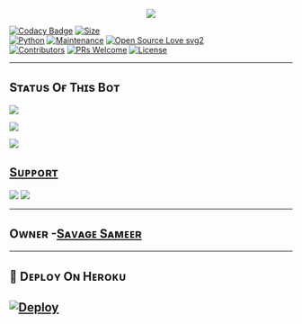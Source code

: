 <p align="center">
  <img src="https://telegra.ph/file/e524c3a9f708ed3b115ae.jpg">
</p>


[![Codacy Badge](https://api.codacy.com/project/badge/Grade/f7c51539e67b483bb8d7749acca51d3a)](https://app.codacy.com/gh/dangerousjatt/SpamBot-2.0?utm_source=github.com&utm_medium=referral&utm_content=dangerousjatt/SpamBot-2.0&utm_campaign=Badge_Grade_Settings)
[![Size](https://img.shields.io/github/repo-size/dangerousjatt/SpamBot-2.0?style=flat-square&color=green)](https://github.com/dangerousjatt/SpamBot-2.0/)   
[![Python](https://img.shields.io/badge/Python-v3.9-blue)](https://www.python.org/)
[![Maintenance](https://img.shields.io/badge/Maintained%3F-yes-green.svg)](https://github.com/dangerousjatt/SpamBot-2.0/graphs/commit-activity)
[![Open Source Love svg2](https://badges.frapsoft.com/os/v2/open-source.svg?v=103)](https://github.com/dangerousjatt/SpamBot-2.0)   
[![Contributors](https://img.shields.io/github/contributors/dangerousjatt/SpamBot-2.0?style=flat-square&color=green)](https://github.com/dangerousjatt/SpamBot-2.0/graphs/contributors)
[![PRs Welcome](https://img.shields.io/badge/PRs-welcome-brightgreen.svg?style=flat-square)](https://makeapullrequest.com)
[![License](https://img.shields.io/badge/License-AGPL-blue)](https://github.com/dangerousjatt/SpamBot-2.0/blob/main/LICENSE)

----

## Sᴛᴀᴛᴜs Oғ Tʜɪs Bᴏᴛ
<p align="left"><a href="https://github.com/OFFICIAL-SAMEER/SAVAGE-BOTFATHER-BOT/network/members"><img src="https://img.shields.io/github/forks/OFFICIAL-SAMEER/SAVAGE-BOTFATHER-BOT?label=Forks&logoColor=Black&style=social"></a><p align="left"><a href="https://github.com/OFFICIAL-SAMEER/SAVAGE-BOTFATHER-BOT/stargazers"><img src="https://img.shields.io/github/stars/OFFICIAL-SAMEER/SAVAGE-BOTFATHER-BOT?logoColor=Blue&style=social"></a><p align="left"><a href="https://github.com/OFFICIAL-SAMEER/SAVAGE-BOTFATHER-BOT"></a><p align="left"><a href="https://github.com/OFFICIAL-SAMEER/SAVAGE-BOTFATHER-BOT?"><img src="https://img.shields.io/github/last-commit/OFFICIAL-SAMEER/SAVAGE-BOTFATHER-BOT?style=plastic"></

-------------------------------------------------

## Sᴜᴘᴘᴏʀᴛ 
                          
<a href="https://t.me/savage_spam_bots"><img src="https://img.shields.io/badge/Join-SUPPORT%20GROUP-red.svg?logo=Telegram"></a>
<a href="https://t.me/Savage_Bot_Updates"><img src="https://img.shields.io/badge/Join-SUPPORT%20CHANNEL-red.svg?logo=Telegram"></a>

-------------------------------------------------
## Oᴡɴᴇʀ -[Sᴀᴠᴀɢᴇ Sᴀᴍᴇᴇʀ](https://t.me/OFFICIAL_SAMEER)
-------------------------------------------------

## 🚀 Dᴇᴘʟᴏʏ Oɴ Hᴇʀᴏᴋᴜ
[![Deploy](https://www.herokucdn.com/deploy/button.svg)](https://heroku.com/deploy?template=https://github.com/Uranium77/URANIUM-BOTFATHER-BOT.git)
------------------------------------------------

